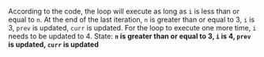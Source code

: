According to the code, the loop will execute as long as `i` is less than or equal to `n`. At the end of the last iteration, `n` is greater than or equal to 3, `i` is 3, `prev` is updated, `curr` is updated. For the loop to execute one more time, `i` needs to be updated to 4.
State: **`n` is greater than or equal to 3, `i` is 4, `prev` is updated, `curr` is updated**